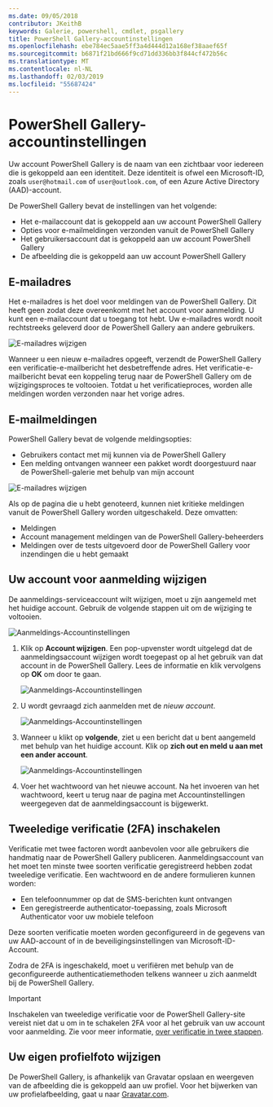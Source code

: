 ```yaml
---
ms.date: 09/05/2018
contributor: JKeithB
keywords: Galerie, powershell, cmdlet, psgallery
title: PowerShell Gallery-accountinstellingen
ms.openlocfilehash: ebe784ec5aae5ff3a4d444d12a168ef38aaef65f
ms.sourcegitcommit: b6871f21bd666f9cd71dd336bb3f844cf472b56c
ms.translationtype: MT
ms.contentlocale: nl-NL
ms.lasthandoff: 02/03/2019
ms.locfileid: "55687424"
---
```

# <a name="powershell-gallery-account-settings"></a>PowerShell Gallery-accountinstellingen

Uw account PowerShell Gallery is de naam van een zichtbaar voor iedereen die is gekoppeld aan een identiteit. Deze identiteit is ofwel een Microsoft-ID, zoals `user@hotmail.com` of `user@outlook.com`, of een Azure Active Directory (AAD)-account.

De PowerShell Gallery bevat de instellingen van het volgende:

- Het e-mailaccount dat is gekoppeld aan uw account PowerShell Gallery
- Opties voor e-mailmeldingen verzonden vanuit de PowerShell Gallery
- Het gebruikersaccount dat is gekoppeld aan uw account PowerShell Gallery
- De afbeelding die is gekoppeld aan uw account PowerShell Gallery

## <a name="email-address"></a>E-mailadres

Het e-mailadres is het doel voor meldingen van de PowerShell Gallery. Dit heeft geen zodat deze overeenkomt met het account voor aanmelding. U kunt een e-mailaccount dat u toegang tot hebt. Uw e-mailadres wordt nooit rechtstreeks geleverd door de PowerShell Gallery aan andere gebruikers.

![E-mailadres wijzigen](../../Images/PSGallery_AcccountEmailAddress.png)

Wanneer u een nieuw e-mailadres opgeeft, verzendt de PowerShell Gallery een verificatie-e-mailbericht het desbetreffende adres. Het verificatie-e-mailbericht bevat een koppeling terug naar de PowerShell Gallery om de wijzigingsproces te voltooien. Totdat u het verificatieproces, worden alle meldingen worden verzonden naar het vorige adres.

## <a name="email-notifications"></a>E-mailmeldingen

PowerShell Gallery bevat de volgende meldingsopties:

- Gebruikers contact met mij kunnen via de PowerShell Gallery
- Een melding ontvangen wanneer een pakket wordt doorgestuurd naar de PowerShell-galerie met behulp van mijn account

![E-mailadres wijzigen](../../Images/PSGallery_AccountEmailOptions.png)

Als op de pagina die u hebt genoteerd, kunnen niet kritieke meldingen vanuit de PowerShell Gallery worden uitgeschakeld.
Deze omvatten:

- Meldingen
- Account management meldingen van de PowerShell Gallery-beheerders
- Meldingen over de tests uitgevoerd door de PowerShell Gallery voor inzendingen die u hebt gemaakt

## <a name="change-your-login-account"></a>Uw account voor aanmelding wijzigen

De aanmeldings-serviceaccount wilt wijzigen, moet u zijn aangemeld met het huidige account. Gebruik de volgende stappen uit om de wijziging te voltooien.

![Aanmeldings-Accountinstellingen](../../Images/PSGallery_LoginAccountSettings.png)

1. Klik op **Account wijzigen**. Een pop-upvenster wordt uitgelegd dat de aanmeldingsaccount wijzigen wordt toegepast op al het gebruik van dat account in de PowerShell Gallery. Lees de informatie en klik vervolgens op **OK** om door te gaan.

   ![Aanmeldings-Accountinstellingen](../../Images/PSGallery_LoginAccountChange-1.png)

2. U wordt gevraagd zich aanmelden met de _nieuw account_.

   ![Aanmeldings-Accountinstellingen](../../Images/PSGallery_LoginAccountChange-2.png)

3. Wanneer u klikt op **volgende**, ziet u een bericht dat u bent aangemeld met behulp van het huidige account.
   Klik op **zich out en meld u aan met een ander account**.

   ![Aanmeldings-Accountinstellingen](../../Images/PSGallery_LoginAccountChange-3.png)

4. Voer het wachtwoord van het nieuwe account. Na het invoeren van het wachtwoord, keert u terug naar de pagina met Accountinstellingen weergegeven dat de aanmeldingsaccount is bijgewerkt.


## <a name="enable-two-factor-authentication-2fa"></a>Tweeledige verificatie (2FA) inschakelen

Verificatie met twee factoren wordt aanbevolen voor alle gebruikers die handmatig naar de PowerShell Gallery publiceren. Aanmeldingsaccount van het moet ten minste twee soorten verificatie geregistreerd hebben zodat tweeledige verificatie. Een wachtwoord en de andere formulieren kunnen worden:

- Een telefoonnummer op dat de SMS-berichten kunt ontvangen
- Een geregistreerde authenticator-toepassing, zoals Microsoft Authenticator voor uw mobiele telefoon

Deze soorten verificatie moeten worden geconfigureerd in de gegevens van uw AAD-account of in de beveiligingsinstellingen van Microsoft-ID-Account.

Zodra de 2FA is ingeschakeld, moet u verifiëren met behulp van de geconfigureerde authenticatiemethoden telkens wanneer u zich aanmeldt bij de PowerShell Gallery.

> [!IMPORTANT]
> Inschakelen van tweeledige verificatie voor de PowerShell Gallery-site vereist niet dat u om in te schakelen 2FA voor al het gebruik van uw account voor aanmelding. Zie voor meer informatie, [over verificatie in twee stappen](https://support.microsoft.com/help/12408/microsoft-account-about-two-step-verification).

## <a name="change-your-profile-picture"></a>Uw eigen profielfoto wijzigen

De PowerShell Gallery, is afhankelijk van Gravatar opslaan en weergeven van de afbeelding die is gekoppeld aan uw profiel. Voor het bijwerken van uw profielafbeelding, gaat u naar [Gravatar.com](http://www.gravatar.com/).
